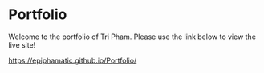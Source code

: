 # Portfolio

Welcome to the portfolio of Tri Pham. Please use the link below to view the live site!

https://epiphamatic.github.io/Portfolio/
